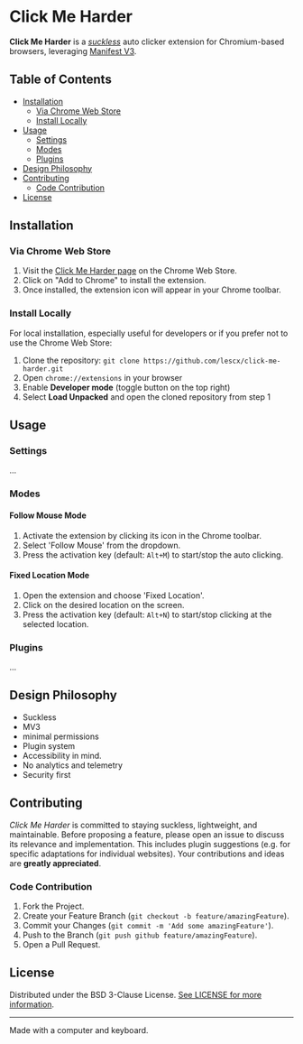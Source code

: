 # Click Me Harder

**Click Me Harder** is a *[suckless](https://suckless.org/philosophy)* auto clicker extension for Chromium-based browsers, leveraging [Manifest V3](https://developer.chrome.com/docs/extensions/mv3/intro).

## Table of Contents

- [Installation](#installation)
  - [Via Chrome Web Store](#via-chrome-web-store)
  - [Install Locally](#install-locally)
- [Usage](#usage)
  - [Settings](#settings)
  - [Modes](#modes)
  - [Plugins](#plugins)
- [Design Philosophy](#design-philosophy)
- [Contributing](#contributing)
  - [Code Contribution](#code-contribution)
- [License](#license)

## Installation

### Via Chrome Web Store

1. Visit the [Click Me Harder page](link-to-chrome-web-store) on the Chrome Web Store.
2. Click on "Add to Chrome" to install the extension.
3. Once installed, the extension icon will appear in your Chrome toolbar.

### Install Locally

For local installation, especially useful for developers or if you prefer not to use the Chrome Web Store:

1. Clone the repository: `git clone https://github.com/lescx/click-me-harder.git`
2. Open `chrome://extensions` in your browser
3. Enable **Developer mode** (toggle button on the top right)
4. Select **Load Unpacked** and open the cloned repository from step 1

## Usage

### Settings

…

### Modes

#### Follow Mouse Mode

1. Activate the extension by clicking its icon in the Chrome toolbar.
2. Select 'Follow Mouse' from the dropdown.
3. Press the activation key (default: `Alt+M`) to start/stop the auto clicking.

#### Fixed Location Mode

1. Open the extension and choose 'Fixed Location'.
2. Click on the desired location on the screen.
3. Press the activation key (default: `Alt+N`) to start/stop clicking at the selected location.

### Plugins

…

## Design Philosophy

* Suckless
* MV3
* minimal permissions
* Plugin system
* Accessibility in mind.
* No analytics and telemetry
* Security first

## Contributing

*Click Me Harder* is committed to staying suckless, lightweight, and maintainable. Before proposing a feature, please open an issue to discuss its relevance and implementation. This includes plugin suggestions (e.g. for specific adaptations for individual websites). Your contributions and ideas are **greatly appreciated**.

### Code Contribution

1. Fork the Project.
2. Create your Feature Branch (`git checkout -b feature/amazingFeature`).
3. Commit your Changes (`git commit -m 'Add some amazingFeature'`).
4. Push to the Branch (`git push github feature/amazingFeature`).
5. Open a Pull Request.

## License

Distributed under the BSD 3-Clause License. [See LICENSE for more information](LICENSE).

---

Made with a computer and keyboard.
